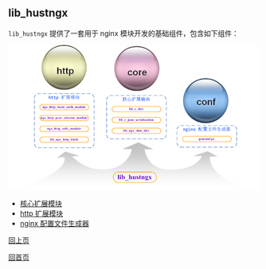 lib_hustngx
--

`lib_hustngx` 提供了一套用于 nginx 模块开发的基础组件，包含如下组件：

![lib_hustngx](../../../res/lib_hustngx_zh.png)

* [核心扩展模块](lib_hustngx/core_module.md)
* [http 扩展模块](lib_hustngx/http_module.md)
* [nginx 配置文件生成器](lib_hustngx/genconf.md)

[回上页](index.md)

[回首页](../index.md)